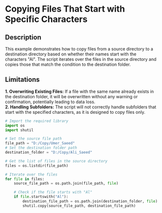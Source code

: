 # Copying Files That Start with Specific Characters

## Description

This example demonstrates how to copy files from a source directory to a destination directory based on whether their names start with the characters "Al". The script iterates over the files in the source directory and copies those that match the condition to the destination folder.

## Limitations

**1. Overwriting Existing Files:** If a file with the same name already exists in the destination folder, it will be overwritten without any warning or confirmation, potentially leading to data loss.<br>
**2. Handling Subfolders:** The script will not correctly handle subfolders that start with the specified characters, as it is designed to copy files only.


```python
# Import the required library
import os
import shutil

# Set the source file path
file_path = "D:/Copy/Umer_Saeed"
# Set the destination folder path
destination_folder = "D:/Copy/Ali_Saeed"

# Get the list of files in the source directory
files = os.listdir(file_path)

# Iterate over the files
for file in files:
    source_file_path = os.path.join(file_path, file)

    # Check if the file starts with "Al"
    if file.startswith("Al"):
        destination_file_path = os.path.join(destination_folder, file)
        shutil.copy(source_file_path, destination_file_path)
```
